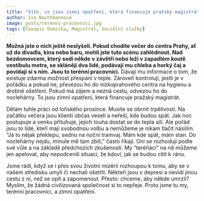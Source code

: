 ```yaml
---
title: "Víte, co jsou zimní opatření, která financuje pražský magistrát?"
author: Iva Nachtmannová
image: posts/terenni-pracovnici.jpg
tags: [Časopis Osmička, Magistrát, Sociální služby]
---
```


**Možná jste o nich ještě neslyšeli. Pokud chodíte večer do centra Prahy, ať už do divadla, kina nebo baru, mohli jste tuto scénu zahlédnout. Nad bezdomovcem, který sedí někde v závětří nebo leží v zapadlém koutě vestibulu metra, se sklánějí dva lidé, podávají mu chleba a horký čaj a povídají si s ním. Jsou to terénní pracovníci.** Dávají mu informace o tom, že existuje zdarma možnost přespání v teple. Zároveň kontrolují, jestli je v pořádku a pokud ne, převezou ho do nízkoprahového centra na hygienu a drobné ošetření. Pokud má zájem a nezná cestu, odvezou ho do noclehárny. To jsou zimní opatření, která financuje pražský magistrát.

Dělám tuhle práci od loňského prosince. Musíte se obrnit trpělivostí. Na začátku večera jsou klienti občas veselí a neřeší, kde budou spát. Jak noc postupuje a venku přituhuje, jejich touha dostat se do tepla sílí. Ale pořád jsou to lidé, kteří mají svobodnou volbu a nemůžeme je nikam tlačit násilím. “Já to nějak překlepu, sednu na noční tramvaj. Mám kde spát, mám stan. Do noclehárny nejdu, minule mě tam zbili,” často říkají. Oni se rozhodují podle své vůle a na základě předchozích zkušeností. My “teréňáci” na ně můžeme jen apelovat, aby nepodcenili situaci, že kdoví, jak se budou cítit k ránu. 

Jsme rádi, když se i přes svou životní mizérii rozhoupou k tomu, aby se v našem středisku umyli či nechali ošetřit. Někteří jsou v depresi a nevidí jinou cestu z ní, než se opít a zapomenout. Přesto: chceme, aby někde umrzli? Myslím, že žádná civilizovaná společnost si to nepřeje. Proto jsme tu my, terénní pracovníci, a zimní opatření.     
